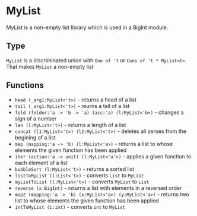 # MyList

MyList is a non-empty list library which is used in a BigInt module.

## Type

`MyList` is a discriminated union with `One of 't` or `Cons of 't * MyList<t>`. That makes `MyList` a non-empty list 

## Functions

* `head (_arg1:MyList<'t>)` - returns a head of a list
* `tail (_arg1:MyList<'t>)` - reurns a tail of a list
* `fold (folder:'a -> 'b -> 'a) (acc:'a) (l:MyList<'b>)` - changes a sign of a number
* `len (l:MyList<'t>)` - returns a length of a list
* `concat (l1:MyList<'t>) (l2:MyList<'t>)` - deletes all zeroes from the begining of a list
* `map (mapping:'a -> 'b) (l:MyList<'a>)` - returns a list to whose elements the given function has been applied 
* `iter (action:'a -> unit) (l:MyList<'a'>)` - applies a given function to each element of a list
* `bubbleSort (l:MyList<'t>)` - returns a sorted list
* `listToMyList (l:List<'t>)` - converts `List` to `MyList`
* `myListToList (l:MyList<'t>)` - converts `MyList` to `List`
* `reverse (x:BigInt)` - returns a list with elements in a reversed order
* `map2 (mapping:'a -> 'b) (x:MyList<'a>) (y:MyList<'a>)` -  returns two list to whose elements the given function has been applied 
* `intToMyList (i:int)` - converts `int` to `MyList`